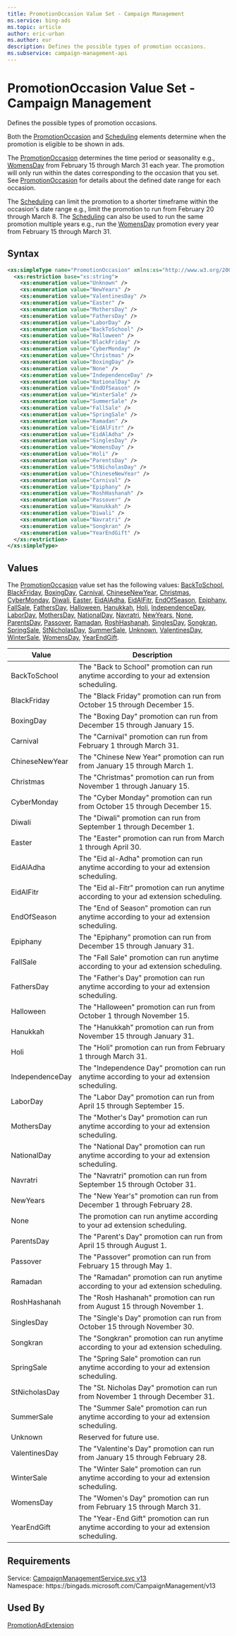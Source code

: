 ```yaml
---
title: PromotionOccasion Value Set - Campaign Management
ms.service: bing-ads
ms.topic: article
author: eric-urban
ms.author: eur
description: Defines the possible types of promotion occasions.
ms.subservice: campaign-management-api
---
```

# PromotionOccasion Value Set - Campaign Management
Defines the possible types of promotion occasions.

Both the [PromotionOccasion](promotionadextension.md#promotionoccasion) and [Scheduling](promotionadextension.md#scheduling) elements determine when the promotion is eligible to be shown in ads.

The [PromotionOccasion](promotionadextension.md#promotionoccasion) determines the time period or seasonality e.g., [WomensDay](#womensday) from February 15 through March 31 each year. The promotion will only run within the dates corresponding to the occasion that you set. See [PromotionOccasion](promotionoccasion.md) for details about the defined date range for each occasion.

The [Scheduling](promotionadextension.md#scheduling) can limit the promotion to a shorter timeframe within the occasion's date range e.g., limit the promotion to run from February 20 through March 8. The [Scheduling](promotionadextension.md#scheduling) can also be used to run the same promotion multiple years e.g., run the [WomensDay](#womensday) promotion every year from February 15 through March 31.

## Syntax
```xml
<xs:simpleType name="PromotionOccasion" xmlns:xs="http://www.w3.org/2001/XMLSchema">
  <xs:restriction base="xs:string">
    <xs:enumeration value="Unknown" />
    <xs:enumeration value="NewYears" />
    <xs:enumeration value="ValentinesDay" />
    <xs:enumeration value="Easter" />
    <xs:enumeration value="MothersDay" />
    <xs:enumeration value="FathersDay" />
    <xs:enumeration value="LaborDay" />
    <xs:enumeration value="BackToSchool" />
    <xs:enumeration value="Halloween" />
    <xs:enumeration value="BlackFriday" />
    <xs:enumeration value="CyberMonday" />
    <xs:enumeration value="Christmas" />
    <xs:enumeration value="BoxingDay" />
    <xs:enumeration value="None" />
    <xs:enumeration value="IndependenceDay" />
    <xs:enumeration value="NationalDay" />
    <xs:enumeration value="EndOfSeason" />
    <xs:enumeration value="WinterSale" />
    <xs:enumeration value="SummerSale" />
    <xs:enumeration value="FallSale" />
    <xs:enumeration value="SpringSale" />
    <xs:enumeration value="Ramadan" />
    <xs:enumeration value="EidAlFitr" />
    <xs:enumeration value="EidAlAdha" />
    <xs:enumeration value="SinglesDay" />
    <xs:enumeration value="WomensDay" />
    <xs:enumeration value="Holi" />
    <xs:enumeration value="ParentsDay" />
    <xs:enumeration value="StNicholasDay" />
    <xs:enumeration value="ChineseNewYear" />
    <xs:enumeration value="Carnival" />
    <xs:enumeration value="Epiphany" />
    <xs:enumeration value="RoshHashanah" />
    <xs:enumeration value="Passover" />
    <xs:enumeration value="Hanukkah" />
    <xs:enumeration value="Diwali" />
    <xs:enumeration value="Navratri" />
    <xs:enumeration value="Songkran" />
    <xs:enumeration value="YearEndGift" />
  </xs:restriction>
</xs:simpleType>
```

## <a name="values"></a>Values

The [PromotionOccasion](promotionoccasion.md) value set has the following values: [BackToSchool](#backtoschool), [BlackFriday](#blackfriday), [BoxingDay](#boxingday), [Carnival](#carnival), [ChineseNewYear](#chinesenewyear), [Christmas](#christmas), [CyberMonday](#cybermonday), [Diwali](#diwali), [Easter](#easter), [EidAlAdha](#eidaladha), [EidAlFitr](#eidalfitr), [EndOfSeason](#endofseason), [Epiphany](#epiphany), [FallSale](#fallsale), [FathersDay](#fathersday), [Halloween](#halloween), [Hanukkah](#hanukkah), [Holi](#holi), [IndependenceDay](#independenceday), [LaborDay](#laborday), [MothersDay](#mothersday), [NationalDay](#nationalday), [Navratri](#navratri), [NewYears](#newyears), [None](#none), [ParentsDay](#parentsday), [Passover](#passover), [Ramadan](#ramadan), [RoshHashanah](#roshhashanah), [SinglesDay](#singlesday), [Songkran](#songkran), [SpringSale](#springsale), [StNicholasDay](#stnicholasday), [SummerSale](#summersale), [Unknown](#unknown), [ValentinesDay](#valentinesday), [WinterSale](#wintersale), [WomensDay](#womensday), [YearEndGift](#yearendgift).

|Value|Description|
|-----------|---------------|
|<a name="backtoschool"></a>BackToSchool|The "Back to School" promotion can run anytime according to your ad extension scheduling.|
|<a name="blackfriday"></a>BlackFriday|The "Black Friday" promotion can run from October 15 through December 15.|
|<a name="boxingday"></a>BoxingDay|The "Boxing Day" promotion can run from December 15 through January 15.|
|<a name="carnival"></a>Carnival|The "Carnival" promotion can run from February 1 through March 31.|
|<a name="chinesenewyear"></a>ChineseNewYear|The "Chinese New Year" promotion can run from January 15 through March 1.|
|<a name="christmas"></a>Christmas|The "Christmas" promotion can run from November 1 through January 15.|
|<a name="cybermonday"></a>CyberMonday|The "Cyber Monday" promotion can run from October 15 through December 15.|
|<a name="diwali"></a>Diwali|The "Diwali" promotion can run from September 1 through December 1.|
|<a name="easter"></a>Easter|The "Easter" promotion can run from March 1 through April 30.|
|<a name="eidaladha"></a>EidAlAdha|The "Eid al-Adha" promotion can run anytime according to your ad extension scheduling.|
|<a name="eidalfitr"></a>EidAlFitr|The "Eid al-Fitr" promotion can run anytime according to your ad extension scheduling.|
|<a name="endofseason"></a>EndOfSeason|The "End of Season" promotion can run anytime according to your ad extension scheduling.|
|<a name="epiphany"></a>Epiphany|The "Epiphany" promotion can run from December 15 through January 31.|
|<a name="fallsale"></a>FallSale|The "Fall Sale" promotion can run anytime according to your ad extension scheduling.|
|<a name="fathersday"></a>FathersDay|The "Father's Day" promotion can run anytime according to your ad extension scheduling.|
|<a name="halloween"></a>Halloween|The "Halloween" promotion can run from October 1 through November 15.|
|<a name="hanukkah"></a>Hanukkah|The "Hanukkah" promotion can run from November 15 through January 31.|
|<a name="holi"></a>Holi|The "Holi" promotion can run from February 1 through March 31.|
|<a name="independenceday"></a>IndependenceDay|The "Independence Day" promotion can run anytime according to your ad extension scheduling.|
|<a name="laborday"></a>LaborDay|The "Labor Day" promotion can run from April 15 through September 15.|
|<a name="mothersday"></a>MothersDay|The "Mother's Day" promotion can run anytime according to your ad extension scheduling.|
|<a name="nationalday"></a>NationalDay|The "National Day" promotion can run anytime according to your ad extension scheduling.|
|<a name="navratri"></a>Navratri|The "Navratri" promotion can run from September 15 through October 31.|
|<a name="newyears"></a>NewYears|The "New Year's" promotion can run from December 1 through February 28.|
|<a name="none"></a>None|The promotion can run anytime according to your ad extension scheduling.|
|<a name="parentsday"></a>ParentsDay|The "Parent's Day" promotion can run from April 15 through August 1.|
|<a name="passover"></a>Passover|The "Passover" promotion can run from February 15 through May 1.|
|<a name="ramadan"></a>Ramadan|The "Ramadan" promotion can run anytime according to your ad extension scheduling.|
|<a name="roshhashanah"></a>RoshHashanah|The "Rosh Hashanah" promotion can run from August 15 through November 1.|
|<a name="singlesday"></a>SinglesDay|The "Single's Day" promotion can run from October 15 through November 30.|
|<a name="songkran"></a>Songkran|The "Songkran" promotion can run anytime according to your ad extension scheduling.|
|<a name="springsale"></a>SpringSale|The "Spring Sale" promotion can run anytime according to your ad extension scheduling.|
|<a name="stnicholasday"></a>StNicholasDay|The "St. Nicholas Day" promotion can run from November 1 through December 31.|
|<a name="summersale"></a>SummerSale|The "Summer Sale" promotion can run anytime according to your ad extension scheduling.|
|<a name="unknown"></a>Unknown|Reserved for future use.|
|<a name="valentinesday"></a>ValentinesDay|The "Valentine's Day" promotion can run from January 15 through February 28.|
|<a name="wintersale"></a>WinterSale|The "Winter Sale" promotion can run anytime according to your ad extension scheduling.|
|<a name="womensday"></a>WomensDay|The "Women's Day" promotion can run from February 15 through March 31.|
|<a name="yearendgift"></a>YearEndGift|The "Year-End Gift" promotion can run anytime according to your ad extension scheduling.|

## Requirements
Service: [CampaignManagementService.svc v13](https://campaign.api.bingads.microsoft.com/Api/Advertiser/CampaignManagement/v13/CampaignManagementService.svc)  
Namespace: https\://bingads.microsoft.com/CampaignManagement/v13  

## Used By
[PromotionAdExtension](promotionadextension.md)  
